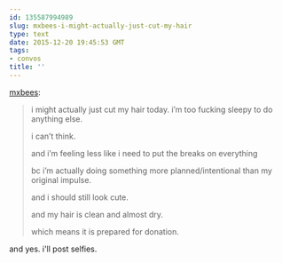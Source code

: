 ```yaml
---
id: 135587994989
slug: mxbees-i-might-actually-just-cut-my-hair
type: text
date: 2015-12-20 19:45:53 GMT
tags:
- convos
title: ''
---
```

<p><a class="tumblr_blog" href="http://mxbees.tumblr.com/post/135587087299">mxbees</a>:</p>
<blockquote>
<p>i might actually just cut my hair today. i’m too fucking sleepy to do anything else.</p>

<p>i can’t think.</p>

<p>and i’m feeling less like i need to put the breaks on everything</p>

<p>bc i’m actually doing something more planned/intentional than my original impulse.</p>

<p>and i should still look cute.</p>

<p>and my hair is clean and almost dry.</p>

<p>which means it is prepared for donation.</p>
</blockquote>

<p>and yes. i'll post selfies.</p>